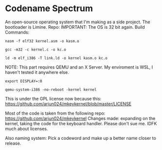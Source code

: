 # Codename Spectrum
An open-source operating system that I'm making as a side project. The bootloader is Limine. Repo:
IMPORTANT: The OS is 32 bit again.
Build Commands:

```nasm -f elf32 kernel.asm -o kasm.o```

```gcc -m32 -c kernel.c -o kc.o```

```ld -m elf_i386 -T link.ld -o kernel kasm.o kc.o```

NOTE: This part requires QEMU and an X Server. My enviroment is WSL, I haven't tested it anywhere else.

```export DISPLAY=:0```

```qemu-system-i386 -no-reboot -kernel kernel```

This is under the GPL license now because this: https://github.com/arjun024/mkeykernel/blob/master/LICENSE

Most of the code is taken from the following repo: https://github.com/arjun024/mkeykernel
Changes made: expanding on the kernel, taking the code for the keyboard handler.
Please don't sue me. IDFK much about licenses.

Also naming system: Pick a codeword and make up a better name closer to release.
